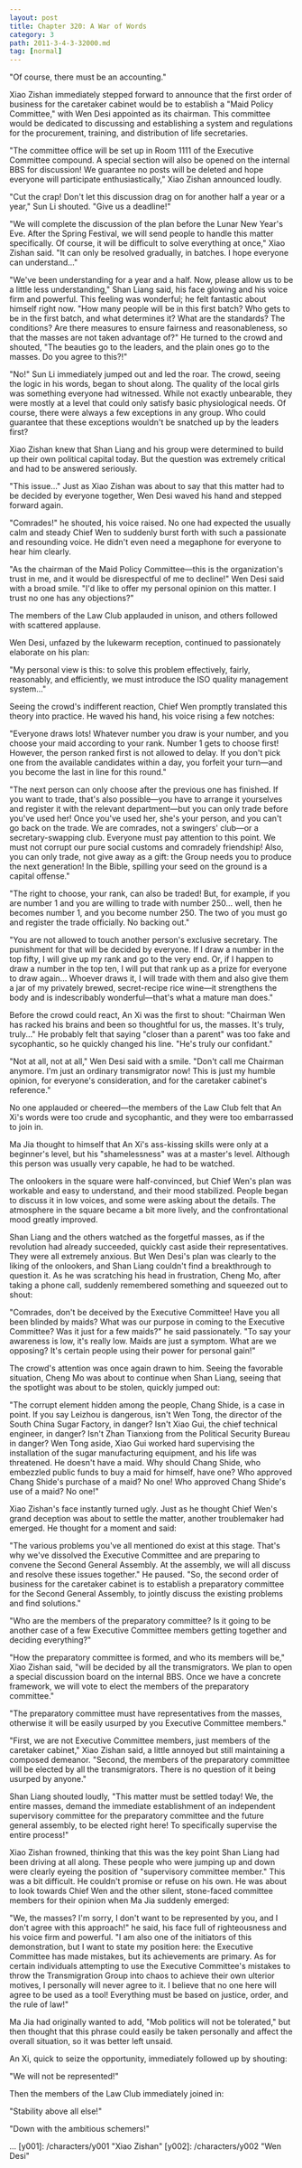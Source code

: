 ```yaml
---
layout: post
title: Chapter 320: A War of Words
category: 3
path: 2011-3-4-3-32000.md
tag: [normal]
---
```


"Of course, there must be an accounting."

Xiao Zishan immediately stepped forward to announce that the first order of business for the caretaker cabinet would be to establish a "Maid Policy Committee," with Wen Desi appointed as its chairman. This committee would be dedicated to discussing and establishing a system and regulations for the procurement, training, and distribution of life secretaries.

"The committee office will be set up in Room 1111 of the Executive Committee compound. A special section will also be opened on the internal BBS for discussion! We guarantee no posts will be deleted and hope everyone will participate enthusiastically," Xiao Zishan announced loudly.

"Cut the crap! Don't let this discussion drag on for another half a year or a year," Sun Li shouted. "Give us a deadline!"

"We will complete the discussion of the plan before the Lunar New Year's Eve. After the Spring Festival, we will send people to handle this matter specifically. Of course, it will be difficult to solve everything at once," Xiao Zishan said. "It can only be resolved gradually, in batches. I hope everyone can understand..."

"We've been understanding for a year and a half. Now, please allow us to be a little less understanding," Shan Liang said, his face glowing and his voice firm and powerful. This feeling was wonderful; he felt fantastic about himself right now. "How many people will be in this first batch? Who gets to be in the first batch, and what determines it? What are the standards? The conditions? Are there measures to ensure fairness and reasonableness, so that the masses are not taken advantage of?" He turned to the crowd and shouted, "The beauties go to the leaders, and the plain ones go to the masses. Do you agree to this?!"

"No!" Sun Li immediately jumped out and led the roar. The crowd, seeing the logic in his words, began to shout along. The quality of the local girls was something everyone had witnessed. While not exactly unbearable, they were mostly at a level that could only satisfy basic physiological needs. Of course, there were always a few exceptions in any group. Who could guarantee that these exceptions wouldn't be snatched up by the leaders first?

Xiao Zishan knew that Shan Liang and his group were determined to build up their own political capital today. But the question was extremely critical and had to be answered seriously.

"This issue..." Just as Xiao Zishan was about to say that this matter had to be decided by everyone together, Wen Desi waved his hand and stepped forward again.

"Comrades!" he shouted, his voice raised. No one had expected the usually calm and steady Chief Wen to suddenly burst forth with such a passionate and resounding voice. He didn't even need a megaphone for everyone to hear him clearly.

"As the chairman of the Maid Policy Committee—this is the organization's trust in me, and it would be disrespectful of me to decline!" Wen Desi said with a broad smile. "I'd like to offer my personal opinion on this matter. I trust no one has any objections?"

The members of the Law Club applauded in unison, and others followed with scattered applause.

Wen Desi, unfazed by the lukewarm reception, continued to passionately elaborate on his plan:

"My personal view is this: to solve this problem effectively, fairly, reasonably, and efficiently, we must introduce the ISO quality management system..."

Seeing the crowd's indifferent reaction, Chief Wen promptly translated this theory into practice. He waved his hand, his voice rising a few notches:

"Everyone draws lots! Whatever number you draw is your number, and you choose your maid according to your rank. Number 1 gets to choose first! However, the person ranked first is not allowed to delay. If you don't pick one from the available candidates within a day, you forfeit your turn—and you become the last in line for this round."

"The next person can only choose after the previous one has finished. If you want to trade, that's also possible—you have to arrange it yourselves and register it with the relevant department—but you can only trade before you've used her! Once you've used her, she's your person, and you can't go back on the trade. We are comrades, not a swingers' club—or a secretary-swapping club. Everyone must pay attention to this point. We must not corrupt our pure social customs and comradely friendship! Also, you can only trade, not give away as a gift: the Group needs you to produce the next generation! In the Bible, spilling your seed on the ground is a capital offense."

"The right to choose, your rank, can also be traded! But, for example, if you are number 1 and you are willing to trade with number 250... well, then he becomes number 1, and you become number 250. The two of you must go and register the trade officially. No backing out."

"You are not allowed to touch another person's exclusive secretary. The punishment for that will be decided by everyone. If I draw a number in the top fifty, I will give up my rank and go to the very end. Or, if I happen to draw a number in the top ten, I will put that rank up as a prize for everyone to draw again... Whoever draws it, I will trade with them and also give them a jar of my privately brewed, secret-recipe rice wine—it strengthens the body and is indescribably wonderful—that's what a mature man does."

Before the crowd could react, An Xi was the first to shout: "Chairman Wen has racked his brains and been so thoughtful for us, the masses. It's truly, truly..." He probably felt that saying "closer than a parent" was too fake and sycophantic, so he quickly changed his line. "He's truly our confidant."

"Not at all, not at all," Wen Desi said with a smile. "Don't call me Chairman anymore. I'm just an ordinary transmigrator now! This is just my humble opinion, for everyone's consideration, and for the caretaker cabinet's reference."

No one applauded or cheered—the members of the Law Club felt that An Xi's words were too crude and sycophantic, and they were too embarrassed to join in.

Ma Jia thought to himself that An Xi's ass-kissing skills were only at a beginner's level, but his "shamelessness" was at a master's level. Although this person was usually very capable, he had to be watched.

The onlookers in the square were half-convinced, but Chief Wen's plan was workable and easy to understand, and their mood stabilized. People began to discuss it in low voices, and some were asking about the details. The atmosphere in the square became a bit more lively, and the confrontational mood greatly improved.

Shan Liang and the others watched as the forgetful masses, as if the revolution had already succeeded, quickly cast aside their representatives. They were all extremely anxious. But Wen Desi's plan was clearly to the liking of the onlookers, and Shan Liang couldn't find a breakthrough to question it. As he was scratching his head in frustration, Cheng Mo, after taking a phone call, suddenly remembered something and squeezed out to shout:

"Comrades, don't be deceived by the Executive Committee! Have you all been blinded by maids? What was our purpose in coming to the Executive Committee? Was it just for a few maids?" he said passionately. "To say your awareness is low, it's really low. Maids are just a symptom. What are we opposing? It's certain people using their power for personal gain!"

The crowd's attention was once again drawn to him. Seeing the favorable situation, Cheng Mo was about to continue when Shan Liang, seeing that the spotlight was about to be stolen, quickly jumped out:

"The corrupt element hidden among the people, Chang Shide, is a case in point. If you say Leizhou is dangerous, isn't Wen Tong, the director of the South China Sugar Factory, in danger? Isn't Xiao Gui, the chief technical engineer, in danger? Isn't Zhan Tianxiong from the Political Security Bureau in danger? Wen Tong aside, Xiao Gui worked hard supervising the installation of the sugar manufacturing equipment, and his life was threatened. He doesn't have a maid. Why should Chang Shide, who embezzled public funds to buy a maid for himself, have one? Who approved Chang Shide's purchase of a maid? No one! Who approved Chang Shide's use of a maid? No one!"

Xiao Zishan's face instantly turned ugly. Just as he thought Chief Wen's grand deception was about to settle the matter, another troublemaker had emerged. He thought for a moment and said:

"The various problems you've all mentioned do exist at this stage. That's why we've dissolved the Executive Committee and are preparing to convene the Second General Assembly. At the assembly, we will all discuss and resolve these issues together." He paused. "So, the second order of business for the caretaker cabinet is to establish a preparatory committee for the Second General Assembly, to jointly discuss the existing problems and find solutions."

"Who are the members of the preparatory committee? Is it going to be another case of a few Executive Committee members getting together and deciding everything?"

"How the preparatory committee is formed, and who its members will be," Xiao Zishan said, "will be decided by all the transmigrators. We plan to open a special discussion board on the internal BBS. Once we have a concrete framework, we will vote to elect the members of the preparatory committee."

"The preparatory committee must have representatives from the masses, otherwise it will be easily usurped by you Executive Committee members."

"First, we are not Executive Committee members, just members of the caretaker cabinet," Xiao Zishan said, a little annoyed but still maintaining a composed demeanor. "Second, the members of the preparatory committee will be elected by all the transmigrators. There is no question of it being usurped by anyone."

Shan Liang shouted loudly, "This matter must be settled today! We, the entire masses, demand the immediate establishment of an independent supervisory committee for the preparatory committee and the future general assembly, to be elected right here! To specifically supervise the entire process!"

Xiao Zishan frowned, thinking that this was the key point Shan Liang had been driving at all along. These people who were jumping up and down were clearly eyeing the position of "supervisory committee member." This was a bit difficult. He couldn't promise or refuse on his own. He was about to look towards Chief Wen and the other silent, stone-faced committee members for their opinion when Ma Jia suddenly emerged:

"We, the masses? I'm sorry, I don't want to be represented by you, and I don't agree with this approach!" he said, his face full of righteousness and his voice firm and powerful. "I am also one of the initiators of this demonstration, but I want to state my position here: the Executive Committee has made mistakes, but its achievements are primary. As for certain individuals attempting to use the Executive Committee's mistakes to throw the Transmigration Group into chaos to achieve their own ulterior motives, I personally will never agree to it. I believe that no one here will agree to be used as a tool! Everything must be based on justice, order, and the rule of law!"

Ma Jia had originally wanted to add, "Mob politics will not be tolerated," but then thought that this phrase could easily be taken personally and affect the overall situation, so it was better left unsaid.

An Xi, quick to seize the opportunity, immediately followed up by shouting:

"We will not be represented!"

Then the members of the Law Club immediately joined in:

"Stability above all else!"

"Down with the ambitious schemers!"

...
[y001]: /characters/y001 "Xiao Zishan"
[y002]: /characters/y002 "Wen Desi"